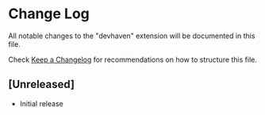 # Change Log

All notable changes to the "devhaven" extension will be documented in this file.

Check [Keep a Changelog](http://keepachangelog.com/) for recommendations on how to structure this file.

## [Unreleased]

- Initial release
